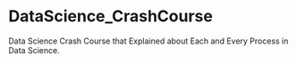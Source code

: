 # DataScience_CrashCourse
Data Science Crash Course that Explained about Each and Every Process in Data Science.
